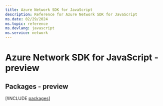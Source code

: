 ```yaml
---
title: Azure Network SDK for JavaScript
description: Reference for Azure Network SDK for JavaScript
ms.date: 02/29/2024
ms.topic: reference
ms.devlang: javascript
ms.service: network
---
```

# Azure Network SDK for JavaScript - preview
## Packages - preview
[!INCLUDE [packages](network-index.md)]
